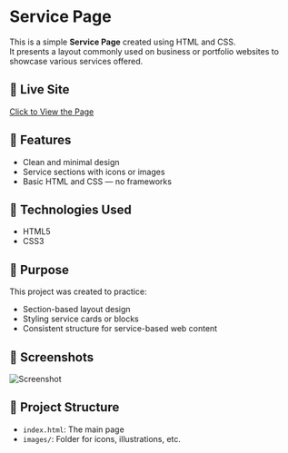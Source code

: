 # Service Page

This is a simple  **Service Page** created using HTML and CSS.  
It presents a layout commonly used on business or portfolio websites to showcase various services offered.

## 🔗 Live Site
[Click to View the Page]( https://saweraasad.github.io/Service-page/)  

## 🚀 Features
- Clean and minimal design
- Service sections with icons or images
- Basic HTML and CSS — no frameworks

## 🧰 Technologies Used
- HTML5
- CSS3

## 🎯 Purpose
This project was created to practice:
- Section-based layout design
- Styling service cards or blocks
- Consistent structure for service-based web content

## 📸 Screenshots
![Screenshot](Screenshot.png)

## 📂 Project Structure
- `index.html`: The main page
- `images/`: Folder for icons, illustrations, etc.
